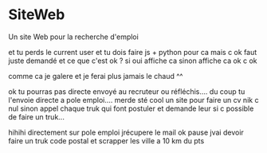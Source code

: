 # SiteWeb

Un site Web pour la recherche d'emploi

et tu perds le current user et tu dois faire js + python pour ca mais c ok faut juste demandé et ce que c'est ok ? si oui affiche ca sinon affiche ca ok c ok

comme ca je galere et je ferai plus jamais le chaud ^^


ok tu pourras pas directe envoyé au recruteur ou réfléchis.... du coup tu l'envoie directe a pole emploi.... merde sté cool un site pour faire un cv nik c nul sinon appel chaque truk qui font postuler et demande leur si c possible  de faire un truk...

hihihi directement sur pole emploi jrécupere le mail ok pause jvai devoir faire un truk code postal et scrapper les ville a 10 km du pts 
